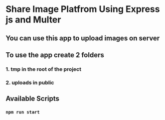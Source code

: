 # Share Image Platfrom Using Express js and Multer

## You can use this app to upload images on server

## To use the app create 2 folders

### 1. tmp in the root of the project

### 2. uploads in public

## Available Scripts

### `npm run start`
